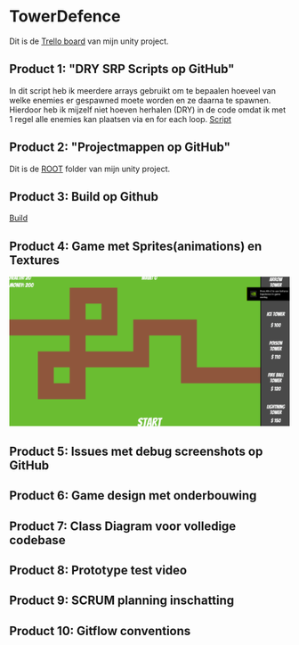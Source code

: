 # TowerDefence

Dit is de [Trello board](https://trello.com/b/4DAYtM2p/bo-21) van mijn unity project.

## Product 1: "DRY SRP Scripts op GitHub"
In dit script heb ik meerdere arrays gebruikt om te bepaalen hoeveel van welke enemies er gespawned moete worden en ze daarna te spawnen. Hierdoor heb ik mijzelf niet hoeven herhalen (DRY) in de code omdat ik met 1 regel alle enemies kan plaatsen via en for each loop. [Script](https://github.com/Entropire/TowerDefence/blob/main/Assets/Scripts/Enemy/WaveHandler.cs)

## Product 2: "Projectmappen op GitHub"
Dit is de [ROOT](https://github.com/Entropire/TowerDefence/tree/main) folder van mijn unity project.

## Product 3: Build op Github
[Build](https://github.com/Entropire/TowerDefence/releases/tag/pre-release)

## Product 4: Game met Sprites(animations) en Textures
![GamePlay gif](https://github.com/Entropire/TowerDefence/blob/main/github/GamePlay.gif)

## Product 5: Issues met debug screenshots op GitHub

## Product 6: Game design met onderbouwing

## Product 7: Class Diagram voor volledige codebase

## Product 8: Prototype test video

## Product 9: SCRUM planning inschatting

## Product 10: Gitflow conventions
